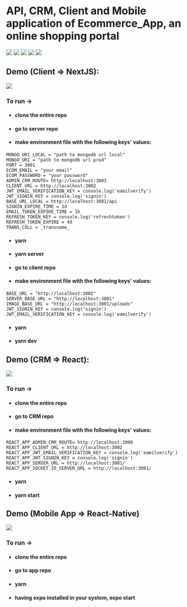 #  API, CRM, Client and Mobile application of **Ecommerce_App**, an online shopping portal

<p>
<img src="https://img.shields.io/badge/CRM-ReactJS-blue?logo=react">
<img src="https://img.shields.io/badge/Client-NextJS-%23000?logo=next.js">
<img src="https://img.shields.io/badge/Mobile App-React Native-61dafb?logo=android">
<img src="https://img.shields.io/badge/Backend-NodeJS-green?logo=node.js">
<img src="https://img.shields.io/badge/DataBase-MongoDB-lightgreen?logo=mongoDB">

</p>

## Demo (Client => NextJS):

![](./demo/client.gif)

### To run ->

- #### clone the entire repo
- #### go to server repo
- #### make environment file with the following keys' values:

```
MONGO_URI_LOCAL = "path to mongodb url local"
MONGO_URI = "path to mongodb url prod"
PORT = 3001
ECOM_EMAIL = "your email"
ECOM_PASSWORD = "your password"
ADMIN_CRM_ROUTE= http://localhost:3003
CLIENT_URL = http://localhost:3002
JWT_EMAIL_VERIFICATION_KEY = console.log('eamilverify')
JWT_SIGNIN_KEY = console.log('signin')
BASE_URL_LOCAL = http://localhost:3001/api
SIGNIN_EXPIRE_TIME = 1d
EMAIL_TOKEN_EXPIRE_TIME = 1h
REFRESH_TOKEN_KEY = console.log('refreshtoken')
REFRESH_TOKEN_EXPIRE = 4d
TRANS_COLL = _transname_
```

- #### yarn
- #### yarn server
- #### go to client repo
- #### make environment file with the following keys' values:

```
BASE_URL = "http://localhost:3002"
SERVER_BASE_URL = "http://localhost:3001"
IMAGE_BASE_URL = "http://localhost:3001/uploads"
JWT_SIGNIN_KEY = console.log('signin')
JWT_EMAIL_VERIFICATION_KEY = console.log('eamilverify')
```

- #### yarn
- #### yarn dev

## Demo (CRM => React):

![](./demo/crm.gif)

### To run ->

- #### clone the entire repo
- #### go to CRM repo
- #### make environment file with the following keys' values:

```
REACT_APP_ADMIN_CRM_ROUTE= http://localhost:3000
REACT_APP_CLIENT_URL = http://localhost:3002
REACT_APP_JWT_EMAIL_VERIFICATION_KEY = console.log('eamilverify')
REACT_APP_JWT_SIGNIN_KEY = console.log('signin')
REACT_APP_SERVER_URL = http://localhost:3001/
REACT_APP_SOCKET.IO_SERVER_URL = http://localhost:3001/
```

- #### yarn
- #### yarn start

## Demo (Mobile App => React-Native)

![](./demo/App.gif)

### To run ->

- #### clone the entire repo
- #### go to app repo
- #### yarn
- #### having expo installed in your system, expo start

